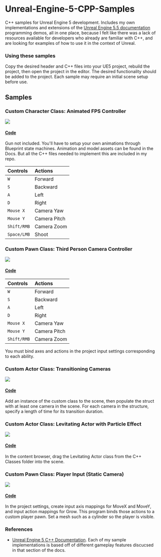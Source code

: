 # Unreal-Engine-5-CPP-Samples
C++ samples for Unreal Engine 5 development. Includes my own implementations and extensions of the <a href="https://dev.epicgames.com/documentation/en-us/unreal-engine/unreal-engine-5-5-documentation">Unreal Engine 5.5 documentation</a> programming demos, all in one place, because I felt like there was a lack of resources available for developers who already are familiar with C++, and are looking for examples of how to use it in the context of Unreal. 

### Using these samples
Copy the desired header and C++ files into your UE5 project, rebuild the project, then open the project in the editor. The desired functionality should be added to the project. Each sample may require an initial scene setup before use.

## Samples

### Custom Character Class: Animated FPS Controller

<img src="screenshots/UE_FPSCam.gif">

#### <a href="https://github.com/nicholaswile/Unreal-Engine-5-CPP-Samples/tree/main/fpscontrol">Code</a>

Gun not included. You'll have to setup your own animations through Blueprint state machines. Animation and model assets can be found in the Docs. But all the C++ files needed to implement this are included in my repo. 

|Controls|Actions|
|:----|:----|
|`W`| Forward |
|`S`| Backward |
|`A`| Left |
|`D`| Right |
|`Mouse X`| Camera Yaw |
|`Mouse Y`| Camera Pitch|
|`Shift/RMB`| Camera Zoom|
|`Space/LMB`| Shoot|

### Custom Pawn Class: Third Person Camera Controller

<img src="screenshots/UE_ThirdPersonCam.gif">

#### <a href="https://github.com/nicholaswile/Unreal-Engine-5-CPP-Samples/tree/main/thirdpersoncam">Code</a>

| Controls | Actions |
|:---|:---|
|`W`| Forward |
|`S`| Backward |
|`A`| Left |
|`D`| Right |
|`Mouse X`| Camera Yaw |
|`Mouse Y`| Camera Pitch|
|`Shift/RMB`| Camera Zoom|

You must bind axes and actions in the project input settings corresponding to each ability.

### Custom Actor Class: Transitioning Cameras
<img src="screenshots/UE5_CamControl.gif">

#### <a href="https://github.com/nicholaswile/Unreal-Engine-5-CPP-Samples/tree/main/cameratransitions">Code</a> 

Add an instance of the custom class to the scene, then populate the struct with at least one camera in the scene. For each camera in the structure, specify a length of time for its transition duration.

### Custom Actor Class: Levitating Actor with Particle Effect
<img src="screenshots/UE5_CPP_Levitate.gif">

#### <a href="https://github.com/nicholaswile/Unreal-Engine-5-CPP-Samples/tree/main/levitating">Code</a>

In the content browser, drag the Levitating Actor class from the C++ Classes folder into the scene.

### Custom Pawn Class: Player Input (Static Camera)
<img src="screenshots/UE5_PlayerInput.gif">

#### <a href="https://github.com/nicholaswile/Unreal-Engine-5-CPP-Samples/tree/main/playerinput">Code</a>

In the project settings, create input axis mappings for MoveX and MoveY, and input action mappings for Grow. This program binds those actions to a custom player pawn. Set a mesh such as a cylinder so the player is visible.

### References
* <a href="https://dev.epicgames.com/documentation/en-us/unreal-engine/unreal-engine-cpp-programming-tutorials">Unreal Engine 5 C++ Documentation</a>. Each of my sample implementations is based off of different gameplay features discucsed in that section of the docs.
<!--
Makoto Model:
"Makoto Yuki (Con Arte Lineal)" (https://skfb.ly/prtHQ) by 雨宮レン is licensed under Creative Commons Attribution (http://creativecommons.org/licenses/by/4.0/). DeviantArt: https://www.deviantart.com/ultimatemmd/art/Yuki-Makoto-Persona-3-Reload-MMD-DL-1017926733. Originally dumped by REALMadMax1960: https://x.com/REALMadMax1960.
-->